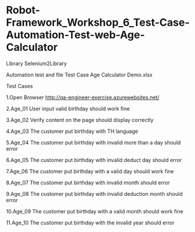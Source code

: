 # Robot-Framework_Workshop_6_Test-Case-Automation-Test-web-Age-Calculator

Library    Selenium2Library

Automation test and file Test Case Age Calculator Demo.xlsx

Test Cases

1.Open Browser http://qa-engineer-exercise.azurewebsites.net/

2.Age_01 User input valid birthday should work fine

3.Age_02 Verify content on the page should display correctly

4.Age_03 The customer put birthday with TH language

5.Age_04 The customer put birthday with invalid more than a day should error

6.Age_05 The customer put birthday with invalid deduct day should error

7.Age_06 The customer put birthday with a valid day should work fine

8.Age_07 The customer put birthday with invalid month should error

9.Age_08 The customer put birthday with invalid deduction month should error

10.Age_09 The customer put birthday with a valid month should work fine

11.Age_10 The customer put birthday with the invalid year should error
